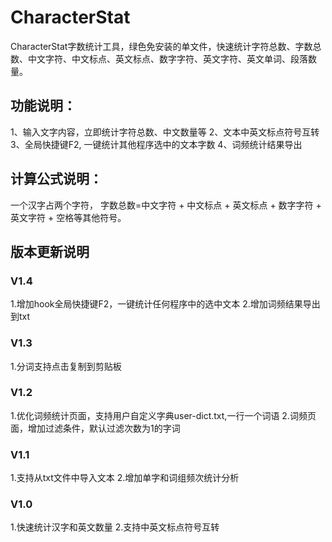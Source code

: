 # CharacterStat
CharacterStat字数统计工具，绿色免安装的单文件，快速统计字符总数、字数总数、中文字符、中文标点、英文标点、数字字符、英文字符、英文单词、段落数量。

## 功能说明：
1、输入文字内容，立即统计字符总数、中文数量等
2、文本中英文标点符号互转
3、全局快捷键F2, 一键统计其他程序选中的文本字数
4、词频统计结果导出

## 计算公式说明：
一个汉字占两个字符，
字数总数=中文字符 + 中文标点 + 英文标点 + 数字字符 + 英文字符 + 空格等其他符号。

## 版本更新说明
### V1.4 
1.增加hook全局快捷键F2，一键统计任何程序中的选中文本
2.增加词频结果导出到txt

### V1.3 
1.分词支持点击复制到剪贴板

### V1.2
1.优化词频统计页面，支持用户自定义字典user-dict.txt,一行一个词语
2.词频页面，增加过滤条件，默认过滤次数为1的字词

### V1.1
1.支持从txt文件中导入文本
2.增加单字和词组频次统计分析

### V1.0
1.快速统计汉字和英文数量
2.支持中英文标点符号互转
